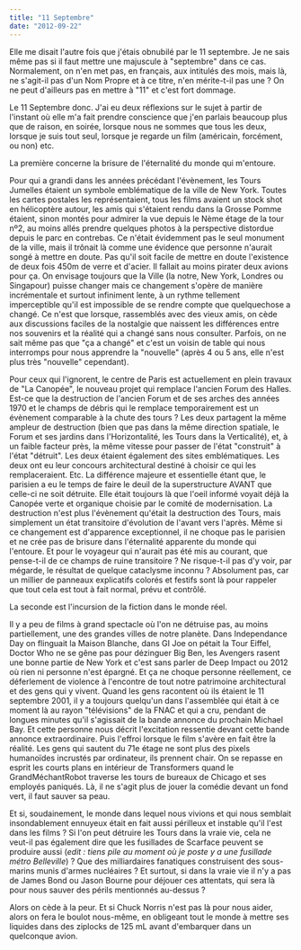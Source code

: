 ```yaml
---
title: "11 Septembre"
date: "2012-09-22"
---
```


Elle me disait l'autre fois que j'étais obnubilé par le 11 septembre. Je ne sais même pas si il faut mettre une majuscule à "septembre" dans ce cas. Normalement, on n'en met pas, en français, aux intitulés des mois, mais là, ne s'agit-il pas d'un Nom Propre et à ce titre, n'en mérite-t-il pas une ? On ne peut d'ailleurs pas en mettre à "11" et c'est fort dommage.

Le 11 Septembre donc. J'ai eu deux réflexions sur le sujet à partir de l'instant où elle m'a fait prendre conscience que j'en parlais beaucoup plus que de raison, en soirée, lorsque nous ne sommes que tous les deux, lorsque je suis tout seul, lorsque je regarde un film (américain, forcément, ou non) etc.

La première concerne la brisure de l'éternalité du monde qui m'entoure.

Pour qui a grandi dans les années précédant l'évènement, les Tours Jumelles étaient un symbole emblématique de la ville de New York. Toutes les cartes postales les représentaient, tous les films avaient un stock shot en hélicoptère autour, les amis qui s'étaient rendu dans la Grosse Pomme étaient, sinon montés pour admirer la vue depuis le Nème étage de la tour nº2, au moins allés prendre quelques photos à la perspective distordue depuis le parc en contrebas. Ce n'était évidemment pas le seul monument de la ville, mais il trônait là comme une évidence que personne n'aurait songé à mettre en doute. Pas qu'il soit facile de mettre en doute l'existence de deux fois 450m de verre et d'acier. Il fallait au moins pirater deux avions pour ça. On envisage toujours que la Ville (la notre, New York, Londres ou Singapour) puisse changer mais ce changement s'opère de manière incrémentale et surtout infiniment lente, à un rythme tellement imperceptible qu'il est impossible de se rendre compte que quelquechose a changé. Ce n'est que lorsque, rassemblés avec des vieux amis, on cède aux discussions faciles de la nostalgie que naissent les différences entre nos souvenirs et la réalité qui a changé sans nous consulter. Parfois, on ne sait même pas que "ça a changé" et c'est un voisin de table qui nous interromps pour nous apprendre la "nouvelle" (après 4 ou 5 ans, elle n'est plus très "nouvelle" cependant).

Pour ceux qui l'ignorent, le centre de Paris est actuellement en plein travaux de "La Canopée", le nouveau projet qui remplace l'ancien Forum des Halles. Est-ce que la destruction de l'ancien Forum et de ses arches des années 1970 et le champs de débris qui le remplace temporairement est un évènement comparable à la chute des tours ? Les deux partagent la même ampleur de destruction (bien que pas dans la même direction spatiale, le Forum et ses jardins dans l'Horizontalité, les Tours dans la Verticalité), et, à un faible facteur près, la même vitesse pour passer de l'état "construit" à l'état "détruit". Les deux étaient également des sites emblématiques. Les deux ont eu leur concours architectural destiné à choisir ce qui les remplaceraient. Etc. La différence majeure et essentielle étant que, le parisien a eu le temps de faire le deuil de la superstructure AVANT que celle-ci ne soit détruite. Elle était toujours là que l'oeil informé voyait déjà la Canopée verte et organique choisie par le comité de modernisation. La destruction n'est plus l'évènement qu'était la destruction des Tours, mais simplement un état transitoire d'évolution de l'avant vers l'après. Même si ce changement est d'apparence exceptionnel, il ne choque pas le parisien et ne crée pas de brisure dans l'éternalité apparente du monde qui l'entoure. Et pour le voyageur qui n'aurait pas été mis au courant, que pense-t-il de ce champs de ruine transitoire ? Ne risque-t-il pas d'y voir, par mégarde, le résultat de quelque cataclysme inconnu ? Absolument pas, car un millier de panneaux explicatifs colorés et festifs sont là pour rappeler que tout cela est tout à fait normal, prévu et contrôlé.

La seconde est l'incursion de la fiction dans le monde réel.

Il y a peu de films à grand spectacle où l'on ne détruise pas, au moins partiellement, une des grandes villes de notre planète. Dans Independance Day on flinguait la Maison Blanche, dans GI Joe on pétait la Tour Eiffel, Doctor Who ne se gêne pas pour dézinguer Big Ben, les Avengers rasent une bonne partie de New York et c'est sans parler de Deep Impact ou 2012 où rien ni personne n'est épargné. Et ça ne choque personne réellement, ce déferlement de violence à l'encontre de tout notre patrimoine architectural et des gens qui y vivent. Quand les gens racontent où ils étaient le 11 septembre 2001, il y a toujours quelqu'un dans l'assemblée qui était à ce moment là au rayon "télévisions" de la FNAC et qui a cru, pendant de longues minutes qu'il s'agissait de la bande annonce du prochain Michael Bay. Et cette personne nous décrit l'excitation ressentie devant cette bande annonce extraordinaire. Puis l'effroi lorsque le film s'avère en fait être la réalité. Les gens qui sautent du 71e étage ne sont plus des pixels humanoïdes incrustés par ordinateur, ils prennent chair. On se repasse en esprit les courts plans en intérieur de Transformers quand le GrandMéchantRobot traverse les tours de bureaux de Chicago et ses employés paniqués. Là, il ne s'agit plus de jouer la comédie devant un fond vert, il faut sauver sa peau.

Et si, soudainement, le monde dans lequel nous vivions et qui nous semblait insondablement ennuyeux était en fait aussi périlleux et instable qu'il l'est dans les films ? Si l'on peut détruire les Tours dans la vraie vie, cela ne veut-il pas également dire que les fusillades de Scarface peuvent se produire aussi (_edit : tiens pile au moment où je poste y a une fusillade métro Belleville_) ? Que des milliardaires fanatiques construisent des sous-marins munis d'armes nucléaires ? Et surtout, si dans la vraie vie il n'y a pas de James Bond ou Jason Bourne pour déjouer ces attentats, qui sera là pour nous sauver des périls mentionnés au-dessus ?

Alors on cède à la peur. Et si Chuck Norris n'est pas là pour nous aider, alors on fera le boulot nous-même, en obligeant tout le monde à mettre ses liquides dans des ziplocks de 125 mL avant d'embarquer dans un quelconque avion.
